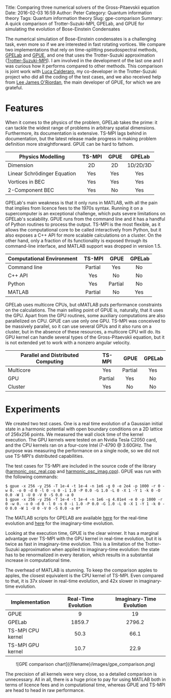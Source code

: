 Title: Comparing three numerical solvers of the Gross-Pitaevskii equation
Date: 2016-02-03 16:59
Author: Peter
Category: Quantum information theory
Tags: Quantum information theory
Slug: gpe-comparison
Summary: A quick comparison of Trotter-Suzuki-MPI, GPELab, and GPUE for simulating the evolution of Bose-Einstein Condensates

The numerical simulation of Bose-Einstein condensates is a challenging task, even more so if we are interested in fast rotating vortices. We compare two implementations that rely on time-splitting pseudospectral methods, [GPELab](http://gpelab.math.cnrs.fr/) and [GPUE](https://mlxd.github.io/GPUE/), and one that uses the Trotter-Suzuki approximation ([Trotter-Suzuki-MPI](http://trotter-suzuki-mpi.github.io/)). I am involved in the development of the last one and I was curious how it performs compared to other methods. This comparison is joint work with [Luca Calderaro](https://github.com/Lucacalderaro), my co-developer in the Trotter-Suzuki project who did all the coding of the test cases, and we also received help from [Lee James O'Riordan](https://www.researchgate.net/profile/Lee_ORiordan), the main developer of GPUE, for which we are grateful.

Features
========
When it comes to the physics of the problem, GPELab takes the prime: it can tackle the widest range of problems in arbitrary spatial dimensions. Furthermore, its documentation is extensive. TS-MPI lags behind in documentation, but the latest release made progress in making problem definition more straightforward. GPUE can be hard to fathom.

| Physics Modelling          |&nbsp;TS-MPI  |&nbsp;GPUE   |&nbsp;GPELab |
| -------------------------- |:-------:|:------:|:------:|
| Dimension                  | 2D      | 2D     |1D/2D/3D|
| Linear Schrödinger Equation| Yes     | Yes    | Yes    |
| Vortices in BEC            | Yes     | Yes    | Yes    |
| 2-Component BEC            | Yes     | No     | Yes    |

GPELab's main weakness is that it only runs in MATLAB, with all the pain that implies from licence fees to the 1970s syntax. Running it on a supercomputer is an exceptional challenge, which puts severe limitations on GPELab's scalability. GPUE runs from the command line and it has a handful of Python routines to process the output. TS-MPI is the most flexible, as it allows the computational core to be called interactively from Python, but it also exposes a C++ API for more scalable calculations on a cluster. On the other hand, only a fraction of its functionality is exposed through its command-line interface, and MATLAB support was dropped in version 1.5.

| Computational Environment   |&nbsp;TS-MPI  |&nbsp;GPUE   |&nbsp;GPELab |
| --------------------------- |:-------:|:------:|:------:|
| Command line                | Partial | Yes    | No     |
| C++ API                     | Yes     | No     | No     |
| Python                      | Yes     | Partial| No     |
| MATLAB                      | Partial | No     | Yes    |

GPELab uses multicore CPUs, but oMATLAB puts performance constraints on the calculations. The main selling point of GPUE is, naturally, that it uses the GPU. Apart from the GPU routines, some auxiliary computations are also parallelized on CPU. GPUE can use only one GPU. TS-MPI was conceived to be massively parallel, so it can use several GPUs and it also runs on a cluster, but in the absence of these resources, a multicore CPU will do. Its GPU kernel can handle several types of the Gross-Pitaevskii equation, but it is not extended yet to work with a nonzero angular velocity.

| Parallel and Distributed Computing|&nbsp;TS-MPI  |&nbsp;GPUE   |&nbsp;GPELab |
| --------------------------------- |:-------:|:------:|:------:|
| Multicore                         | Yes     | Partial| Yes    |
| GPU                               | Partial | Yes    | No     |
| Cluster                           | Yes     | No     | No     |

Experiments
===========
We created two test cases. One is a real time evolution of a Gaussian initial state in a harmonic potential with open boundary conditions on a 2D lattice of 256x256 points. We measured the wall clock time of the kernel execution. The GPU kernels were tested on an Nvidia Tesla C2050 card, and the CPU kernels ran on a four-core Intel i7-4790 @ 3.60GHz. The purpose was measuring the performance on a single node, so we did not use TS-MPI's distributed capabilities.

The test cases for TS-MPI are included in the source code of the library ([harmonic_osc_real.cpp](https://github.com/trotter-suzuki-mpi/trotter-suzuki-mpi/blob/master/examples/harmonic_osc_real.cpp) and [harmonic_osc_imag.cpp](https://github.com/trotter-suzuki-mpi/trotter-suzuki-mpi/blob/master/examples/harmonic_osc_imag.cpp)). GPUE was run with the following commands:


    $ gpue -x 256 -y 256 -T 1e-4 -t 1e-4 -n 1e6 -g 0 -e 2e4 -p 1000 -r 0 -w 0. -o 0 -d 0 -l 0 -s 0 -i 1.0 -P 0.0 -G 1.0 -L 0 -X 1 -Y 1 -k 0 -O 0.0 -W 1 -U 0 -V 0 -S 0.0 -a 0
    $ gpue -x 256 -y 256 -T 1e-4 -t 1e-4 -n 1e6 -g 4.01e4 -e 0 -p 1000 -r 0 -w 0. -o 0 -d 0 -l 0 -s 0 -i 1.0 -P 0.0 -G 1.0 -L 0 -X 1 -Y 1 -k 0 -O 0.0 -W 1 -U 0 -V 0 -S 0.0 -a 0*

The MATLAB scripts for GPELAB are available [here](https://gist.github.com/Lucacalderaro/a67269cfe3d494bebf59) for the real-time evolution and [here](https://gist.github.com/Lucacalderaro/4bf51c7ca2b0603174b4) for the imaginary-time evolution.

Looking at the execution time, GPUE is the clear winner. It has a marginal advantage over TS-MPI with the GPU kernel in real-time evolution, but it is twice as fast in imaginary-time evolution. This is a limitation of the Trotter-Suzuki approximation when applied to imaginary-time evolution: the state has to be renormalized in every iteration, which results in a substantial increase in computational time.

The overhead of MATLAB is stunning. To keep the comparison apples to apples, the closest equivalent is the CPU kernel of TS-MPI. Even compared to that, it is 37x slower in real-time evolution, and 42x slower in imaginary-time evolution.

| Implementation    |&nbsp;Real-Time Evolution|&nbsp;Imaginary-Time Evolution|
| ------------------|:-------:|:------:|
| GPUE              | 9       | 19     |
| GPELab            | 1859.7  | 2796.2 |
| TS-MPI CPU kernel | 50.3    | 66.1   |
| TS-MPI GPU kernel | 10.7    | 22.9   |

<center>![GPE comparison chart]({filename}/images/gpe_comparison.png)</center>

The precision of all kernels were very close, so a detailed comparison is unnecessary. All in all, there is a huge price to pay for using MATLAB both in terms of licence fees and in computational time, whereas GPUE and TS-MPI are head to head in raw performance.
